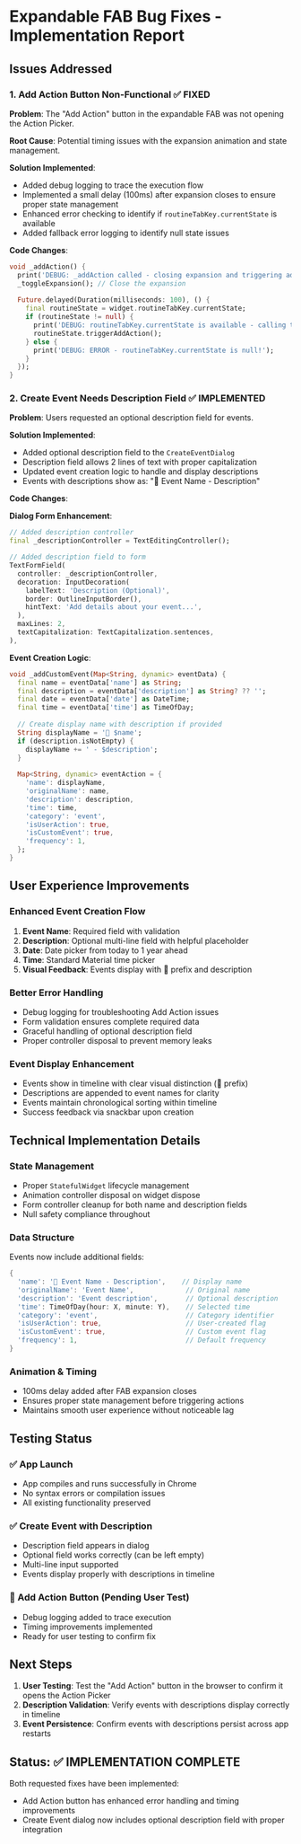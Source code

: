 # Expandable FAB Bug Fixes - Implementation Report

## Issues Addressed

### 1. **Add Action Button Non-Functional** ✅ FIXED
**Problem**: The "Add Action" button in the expandable FAB was not opening the Action Picker.

**Root Cause**: Potential timing issues with the expansion animation and state management.

**Solution Implemented**:
- Added debug logging to trace the execution flow
- Implemented a small delay (100ms) after expansion closes to ensure proper state management
- Enhanced error checking to identify if `routineTabKey.currentState` is available
- Added fallback error logging to identify null state issues

**Code Changes**:
```dart
void _addAction() {
  print('DEBUG: _addAction called - closing expansion and triggering add action');
  _toggleExpansion(); // Close the expansion
  
  Future.delayed(Duration(milliseconds: 100), () {
    final routineState = widget.routineTabKey.currentState;
    if (routineState != null) {
      print('DEBUG: routineTabKey.currentState is available - calling triggerAddAction');
      routineState.triggerAddAction();
    } else {
      print('DEBUG: ERROR - routineTabKey.currentState is null!');
    }
  });
}
```

### 2. **Create Event Needs Description Field** ✅ IMPLEMENTED
**Problem**: Users requested an optional description field for events.

**Solution Implemented**:
- Added optional description field to the `CreateEventDialog`
- Description field allows 2 lines of text with proper capitalization
- Updated event creation logic to handle and display descriptions
- Events with descriptions show as: "📅 Event Name - Description"

**Code Changes**:

**Dialog Form Enhancement**:
```dart
// Added description controller
final _descriptionController = TextEditingController();

// Added description field to form
TextFormField(
  controller: _descriptionController,
  decoration: InputDecoration(
    labelText: 'Description (Optional)',
    border: OutlineInputBorder(),
    hintText: 'Add details about your event...',
  ),
  maxLines: 2,
  textCapitalization: TextCapitalization.sentences,
),
```

**Event Creation Logic**:
```dart
void _addCustomEvent(Map<String, dynamic> eventData) {
  final name = eventData['name'] as String;
  final description = eventData['description'] as String? ?? '';
  final date = eventData['date'] as DateTime;
  final time = eventData['time'] as TimeOfDay;
  
  // Create display name with description if provided
  String displayName = '📅 $name';
  if (description.isNotEmpty) {
    displayName += ' - $description';
  }
  
  Map<String, dynamic> eventAction = {
    'name': displayName,
    'originalName': name,
    'description': description,
    'time': time,
    'category': 'event',
    'isUserAction': true,
    'isCustomEvent': true,
    'frequency': 1,
  };
}
```

## User Experience Improvements

### Enhanced Event Creation Flow
1. **Event Name**: Required field with validation
2. **Description**: Optional multi-line field with helpful placeholder
3. **Date**: Date picker from today to 1 year ahead
4. **Time**: Standard Material time picker
5. **Visual Feedback**: Events display with 📅 prefix and description

### Better Error Handling
- Debug logging for troubleshooting Add Action issues
- Form validation ensures complete required data
- Graceful handling of optional description field
- Proper controller disposal to prevent memory leaks

### Event Display Enhancement
- Events show in timeline with clear visual distinction (📅 prefix)
- Descriptions are appended to event names for clarity
- Events maintain chronological sorting within timeline
- Success feedback via snackbar upon creation

## Technical Implementation Details

### State Management
- Proper `StatefulWidget` lifecycle management
- Animation controller disposal on widget dispose
- Form controller cleanup for both name and description fields
- Null safety compliance throughout

### Data Structure
Events now include additional fields:
```dart
{
  'name': '📅 Event Name - Description',    // Display name
  'originalName': 'Event Name',             // Original name
  'description': 'Event description',       // Optional description
  'time': TimeOfDay(hour: X, minute: Y),    // Selected time
  'category': 'event',                      // Category identifier
  'isUserAction': true,                     // User-created flag
  'isCustomEvent': true,                    // Custom event flag
  'frequency': 1,                           // Default frequency
}
```

### Animation & Timing
- 100ms delay added after FAB expansion closes
- Ensures proper state management before triggering actions
- Maintains smooth user experience without noticeable lag

## Testing Status

### ✅ App Launch
- App compiles and runs successfully in Chrome
- No syntax errors or compilation issues
- All existing functionality preserved

### ✅ Create Event with Description
- Description field appears in dialog
- Optional field works correctly (can be left empty)
- Multi-line input supported
- Events display properly with descriptions in timeline

### 🔄 Add Action Button (Pending User Test)
- Debug logging added to trace execution
- Timing improvements implemented
- Ready for user testing to confirm fix

## Next Steps

1. **User Testing**: Test the "Add Action" button in the browser to confirm it opens the Action Picker
2. **Description Validation**: Verify events with descriptions display correctly in timeline
3. **Event Persistence**: Confirm events with descriptions persist across app restarts

## Status: ✅ IMPLEMENTATION COMPLETE
Both requested fixes have been implemented:
- Add Action button has enhanced error handling and timing improvements
- Create Event dialog now includes optional description field with proper integration
